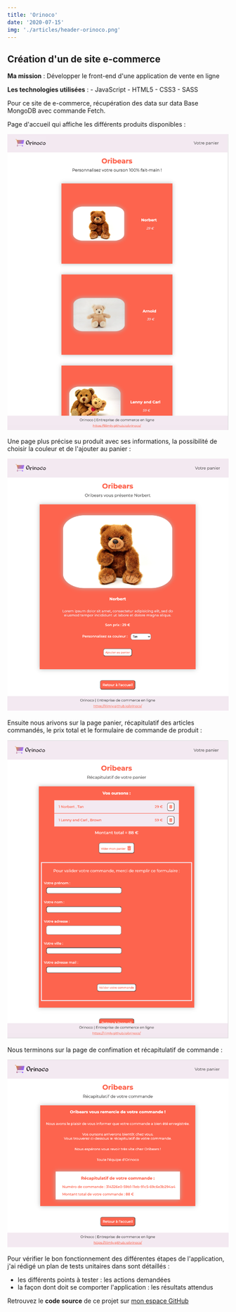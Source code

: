 ```yaml
---
title: 'Orinoco'
date: '2020-07-15'
img: './articles/header-orinoco.png'
---
```

## Création d'un de site e-commerce

**Ma mission** : Développer le front-end d'une application de vente en ligne

**Les technologies utilisées** : 
    - JavaScript
    - HTML5
    - CSS3
    - SASS

Pour ce site de e-commerce, récupération des data sur data Base MongoDB avec commande Fetch.

Page d'accueil qui affiche les différents produits disponibles :

![Page d'accueil](./img-orinoco/accueil-orinoco.png)

Une page plus précise su produit avec ses informations, la possibilité de choisir la couleur et de l'ajouter au panier :

![Image](./img-orinoco/page-produit-orinoco.png)

Ensuite nous arivons sur la page panier, récapitulatif des articles commandés, le prix total et le formulaire de commande de produit :

![Image](./img-orinoco/panier-orinoco.png)

Nous terminons sur la page de confimation et récapitulatif de commande :

![Image](./img-orinoco/confirmation-orinoco.png)

Pour vérifier le bon fonctionnement des différentes étapes de l'application, j'ai rédigé un plan de tests unitaires dans sont détaillés :
- les différents points à tester : les actions demandées
- la façon dont doit se comporter l'application : les résultats attendus

Retrouvez le **code source** de ce projet sur [mon espace GitHub](https://github.com/Lilimly/orinoco "Code source du site Orinoco")
